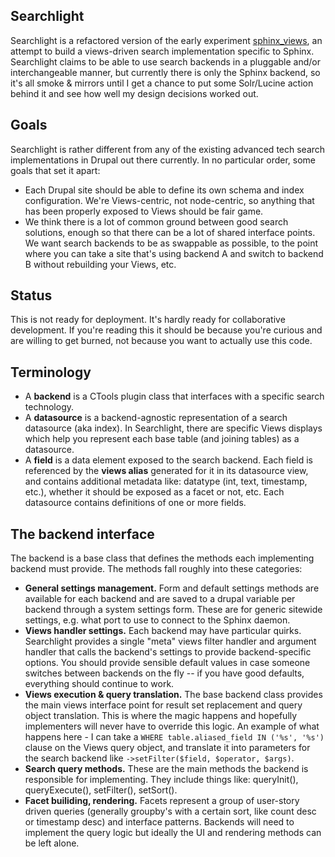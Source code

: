 Searchlight
-----------
Searchlight is a refactored version of the early experiment [sphinx_views][1],
an attempt to build a views-driven search implementation specific to Sphinx.
Searchlight claims to be able to use search backends in a pluggable and/or
interchangeable manner, but currently there is only the Sphinx backend, so it's
all smoke & mirrors until I get a chance to put some Solr/Lucine action behind
it and see how well my design decisions worked out.


Goals
-----
Searchlight is rather different from any of the existing advanced tech search
implementations in Drupal out there currently. In no particular order, some
goals that set it apart:

- Each Drupal site should be able to define its own schema and index
  configuration. We're Views-centric, not node-centric, so anything that has
  been properly exposed to Views should be fair game.
- We think there is a lot of common ground between good search solutions, enough
  so that there can be a lot of shared interface points. We want search backends
  to be as swappable as possible, to the point where you can take a site that's
  using backend A and switch to backend B without rebuilding your Views, etc.


Status
------
This is not ready for deployment. It's hardly ready for collaborative
development. If you're reading this it should be because you're curious and are
willing to get burned, not because you want to actually use this code.


Terminology
-----------
- A **backend** is a CTools plugin class that interfaces with a specific search
  technology.
- A **datasource** is a backend-agnostic representation of a search datasource
  (aka index). In Searchlight, there are specific Views displays which help you
  represent each base table (and joining tables) as a datasource.
- A **field** is a data element exposed to the search backend. Each field is
  referenced by the **views alias** generated for it in its datasource view, and
  contains additional metadata like: datatype (int, text, timestamp, etc.),
  whether it should be exposed as a facet or not, etc. Each datasource contains
  definitions of one or more fields.


The backend interface
---------------------
The backend is a base class that defines the methods each implementing backend
must provide. The methods fall roughly into these categories:

- **General settings management.** Form and default settings methods are
  available for each backend and are saved to a drupal variable per backend
  through a system settings form. These are for generic sitewide settings, e.g.
  what port to use to connect to the Sphinx daemon.
- **Views handler settings.** Each backend may have particular quirks.
  Searchlight provides a single "meta" views filter handler and argument handler
  that calls the backend's settings to provide backend-specific options. You
  should provide sensible default values in case someone switches between
  backends on the fly -- if you have good defaults, everything should continue
  to work.
- **Views execution & query translation.** The base backend class provides the
  main views interface point for result set replacement and query object
  translation. This is where the magic happens and hopefully implementers will
  never have to override this logic. An example of what happens here - I can
  take a `WHERE table.aliased_field IN ('%s', '%s')` clause on the Views query
  object, and translate it into parameters for the search backend like
  `->setFilter($field, $operator, $args)`.
- **Search query methods.** These are the main methods the backend is
  responsible for implementing. They include things like: queryInit(),
  queryExecute(), setFilter(), setSort().
- **Facet builiding, rendering.** Facets represent a group of user-story driven
  queries (generally groupby's with a certain sort, like count desc or timestamp
  desc) and interface patterns. Backends will need to implement the query logic
  but ideally the UI and rendering methods can be left alone.


[1]: http://github.com/yhahn/sphinx_views